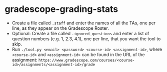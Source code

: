 # gradescope-grading-stats

- Create a file called `.staff` and enter the names of all the TAs, one per line, as they appear on the Gradescope Roster.
- Optional: Create a file called `.ignored_questions` and enter a list of question numbers (e.g. 1, 2.3, 4.1), one per line, that you want the tool to skip.
- Run `./tool.py <email> <password> <course-id> <assignment-id>`, where `<course-id>` and `<assignment-id>` can be found in the URL of the assignment: `https://www.gradescope.com/courses/<course-id>/assignments/<assignment-id>/grade`
